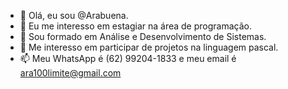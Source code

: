 - 👋 Olá, eu sou @Arabuena.
- 👀 Eu me interesso em estagiar na  área de programação.
- 🌱 Sou formado em Análise e Desenvolvimento de Sistemas. 
- 💞️ Me interesso em participar de projetos na linguagem pascal.  
- 📫 Meu  WhatsApp é (62) 99204-1833 e meu email é ara100limite@gmail.com

<!---
[![Arabuenã's GitHub stats](https://github-readme-stats.vercel.app/api?username=Arabuena)](https://github.com/Arabuena/github-readme-stats)
--->

